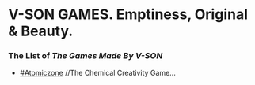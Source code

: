 # V-SON GAMES. Emptiness, Original & Beauty.
### The List of *The Games Made By V-SON*
* [#Atomiczone](az.md) //The Chemical Creativity Game...
